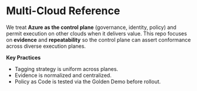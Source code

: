 # Multi-Cloud Reference

We treat **Azure as the control plane** (governance, identity, policy) and permit execution on other clouds when it delivers value. This repo focuses on **evidence** and **repeatability** so the control plane can assert conformance across diverse execution planes.

**Key Practices**

- Tagging strategy is uniform across planes.
- Evidence is normalized and centralized.
- Policy as Code is tested via the Golden Demo before rollout.
